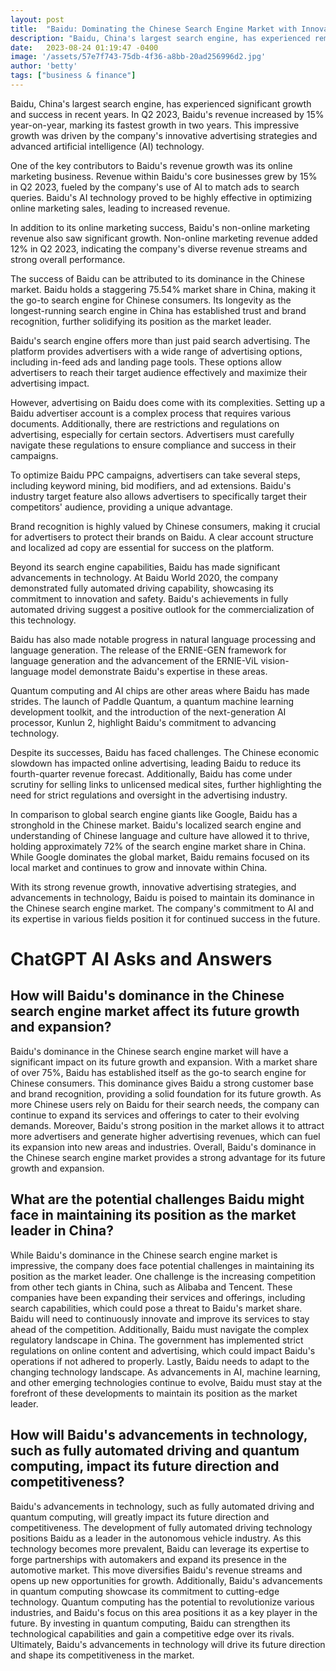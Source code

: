 ```yaml
---
layout: post
title:  "Baidu: Dominating the Chinese Search Engine Market with Innovation and Growth"
description: "Baidu, China's largest search engine, has experienced remarkable growth and success in recent years. With its advanced AI technology, innovative advertising strategies, and strong revenue growth, Baidu continues to dominate the Chinese search engine market."
date:   2023-08-24 01:19:47 -0400
image: '/assets/57e7f743-75db-4f36-a8bb-20ad256996d2.jpg'
author: 'betty'
tags: ["business & finance"]
---
```


Baidu, China's largest search engine, has experienced significant growth and success in recent years. In Q2 2023, Baidu's revenue increased by 15% year-on-year, marking its fastest growth in two years. This impressive growth was driven by the company's innovative advertising strategies and advanced artificial intelligence (AI) technology.

One of the key contributors to Baidu's revenue growth was its online marketing business. Revenue within Baidu's core businesses grew by 15% in Q2 2023, fueled by the company's use of AI to match ads to search queries. Baidu's AI technology proved to be highly effective in optimizing online marketing sales, leading to increased revenue.

In addition to its online marketing success, Baidu's non-online marketing revenue also saw significant growth. Non-online marketing revenue added 12% in Q2 2023, indicating the company's diverse revenue streams and strong overall performance.

The success of Baidu can be attributed to its dominance in the Chinese market. Baidu holds a staggering 75.54% market share in China, making it the go-to search engine for Chinese consumers. Its longevity as the longest-running search engine in China has established trust and brand recognition, further solidifying its position as the market leader.

Baidu's search engine offers more than just paid search advertising. The platform provides advertisers with a wide range of advertising options, including in-feed ads and landing page tools. These options allow advertisers to reach their target audience effectively and maximize their advertising impact.

However, advertising on Baidu does come with its complexities. Setting up a Baidu advertiser account is a complex process that requires various documents. Additionally, there are restrictions and regulations on advertising, especially for certain sectors. Advertisers must carefully navigate these regulations to ensure compliance and success in their campaigns.

To optimize Baidu PPC campaigns, advertisers can take several steps, including keyword mining, bid modifiers, and ad extensions. Baidu's industry target feature also allows advertisers to specifically target their competitors' audience, providing a unique advantage.

Brand recognition is highly valued by Chinese consumers, making it crucial for advertisers to protect their brands on Baidu. A clear account structure and localized ad copy are essential for success on the platform.

Beyond its search engine capabilities, Baidu has made significant advancements in technology. At Baidu World 2020, the company demonstrated fully automated driving capability, showcasing its commitment to innovation and safety. Baidu's achievements in fully automated driving suggest a positive outlook for the commercialization of this technology.

Baidu has also made notable progress in natural language processing and language generation. The release of the ERNIE-GEN framework for language generation and the advancement of the ERNIE-ViL vision-language model demonstrate Baidu's expertise in these areas.

Quantum computing and AI chips are other areas where Baidu has made strides. The launch of Paddle Quantum, a quantum machine learning development toolkit, and the introduction of the next-generation AI processor, Kunlun 2, highlight Baidu's commitment to advancing technology.

Despite its successes, Baidu has faced challenges. The Chinese economic slowdown has impacted online advertising, leading Baidu to reduce its fourth-quarter revenue forecast. Additionally, Baidu has come under scrutiny for selling links to unlicensed medical sites, further highlighting the need for strict regulations and oversight in the advertising industry.

In comparison to global search engine giants like Google, Baidu has a stronghold in the Chinese market. Baidu's localized search engine and understanding of Chinese language and culture have allowed it to thrive, holding approximately 72% of the search engine market share in China. While Google dominates the global market, Baidu remains focused on its local market and continues to grow and innovate within China.

With its strong revenue growth, innovative advertising strategies, and advancements in technology, Baidu is poised to maintain its dominance in the Chinese search engine market. The company's commitment to AI and its expertise in various fields position it for continued success in the future.


# ChatGPT AI Asks and Answers
## How will Baidu's dominance in the Chinese search engine market affect its future growth and expansion?
Baidu's dominance in the Chinese search engine market will have a significant impact on its future growth and expansion. With a market share of over 75%, Baidu has established itself as the go-to search engine for Chinese consumers. This dominance gives Baidu a strong customer base and brand recognition, providing a solid foundation for its future growth. As more Chinese users rely on Baidu for their search needs, the company can continue to expand its services and offerings to cater to their evolving demands. Moreover, Baidu's strong position in the market allows it to attract more advertisers and generate higher advertising revenues, which can fuel its expansion into new areas and industries. Overall, Baidu's dominance in the Chinese search engine market provides a strong advantage for its future growth and expansion.

## What are the potential challenges Baidu might face in maintaining its position as the market leader in China?
While Baidu's dominance in the Chinese search engine market is impressive, the company does face potential challenges in maintaining its position as the market leader. One challenge is the increasing competition from other tech giants in China, such as Alibaba and Tencent. These companies have been expanding their services and offerings, including search capabilities, which could pose a threat to Baidu's market share. Baidu will need to continuously innovate and improve its services to stay ahead of the competition. Additionally, Baidu must navigate the complex regulatory landscape in China. The government has implemented strict regulations on online content and advertising, which could impact Baidu's operations if not adhered to properly. Lastly, Baidu needs to adapt to the changing technology landscape. As advancements in AI, machine learning, and other emerging technologies continue to evolve, Baidu must stay at the forefront of these developments to maintain its position as the market leader.

## How will Baidu's advancements in technology, such as fully automated driving and quantum computing, impact its future direction and competitiveness?
Baidu's advancements in technology, such as fully automated driving and quantum computing, will greatly impact its future direction and competitiveness. The development of fully automated driving technology positions Baidu as a leader in the autonomous vehicle industry. As this technology becomes more prevalent, Baidu can leverage its expertise to forge partnerships with automakers and expand its presence in the automotive market. This move diversifies Baidu's revenue streams and opens up new opportunities for growth. Additionally, Baidu's advancements in quantum computing showcase its commitment to cutting-edge technology. Quantum computing has the potential to revolutionize various industries, and Baidu's focus on this area positions it as a key player in the future. By investing in quantum computing, Baidu can strengthen its technological capabilities and gain a competitive edge over its rivals. Ultimately, Baidu's advancements in technology will drive its future direction and shape its competitiveness in the market.

